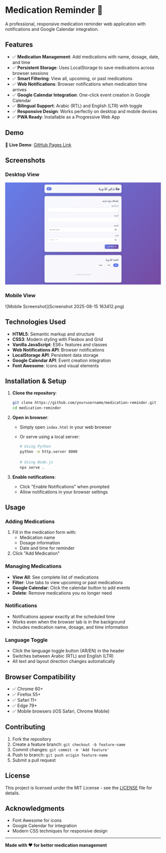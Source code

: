 # Medication Reminder 💊

A professional, responsive medication reminder web application with notifications and Google Calendar integration.

## Features

- ✅ **Medication Management**: Add medications with name, dosage, date, and time
- ✅ **Persistent Storage**: Uses LocalStorage to save medications across browser sessions
- ✅ **Smart Filtering**: View all, upcoming, or past medications
- ✅ **Web Notifications**: Browser notifications when medication time arrives
- ✅ **Google Calendar Integration**: One-click event creation in Google Calendar
- ✅ **Bilingual Support**: Arabic (RTL) and English (LTR) with toggle
- ✅ **Responsive Design**: Works perfectly on desktop and mobile devices
- ✅ **PWA Ready**: Installable as a Progressive Web App

## Demo

🔗 **Live Demo**: [GitHub Pages Link](https://meds-notifier.vercel.app/)

## Screenshots

### Desktop View

![Desktop Screenshot](screencapture-127-0-0-1-5500-index-html-2025-08-15-16_32_25.png)

### Mobile View

![Mobile Screenshot](Screenshot 2025-08-15 163412.png)

## Technologies Used

- **HTML5**: Semantic markup and structure
- **CSS3**: Modern styling with Flexbox and Grid
- **Vanilla JavaScript**: ES6+ features and classes
- **Web Notifications API**: Browser notifications
- **LocalStorage API**: Persistent data storage
- **Google Calendar API**: Event creation integration
- **Font Awesome**: Icons and visual elements

## Installation & Setup

1. **Clone the repository**:

   ```bash
   git clone https://github.com/yourusername/medication-reminder.git
   cd medication-reminder
   ```

2. **Open in browser**:

   - Simply open `index.html` in your web browser
   - Or serve using a local server:

     ```bash
     # Using Python
     python -m http.server 8000

     # Using Node.js
     npx serve .
     ```

3. **Enable notifications**:
   - Click "Enable Notifications" when prompted
   - Allow notifications in your browser settings

## Usage

### Adding Medications

1. Fill in the medication form with:
   - Medication name
   - Dosage information
   - Date and time for reminder
2. Click "Add Medication"

### Managing Medications

- **View All**: See complete list of medications
- **Filter**: Use tabs to view upcoming or past medications
- **Google Calendar**: Click the calendar button to add events
- **Delete**: Remove medications you no longer need

### Notifications

- Notifications appear exactly at the scheduled time
- Works even when the browser tab is in the background
- Includes medication name, dosage, and time information

### Language Toggle

- Click the language toggle button (AR/EN) in the header
- Switches between Arabic (RTL) and English (LTR)
- All text and layout direction changes automatically

## Browser Compatibility

- ✅ Chrome 60+
- ✅ Firefox 55+
- ✅ Safari 11+
- ✅ Edge 79+
- ✅ Mobile browsers (iOS Safari, Chrome Mobile)

## Contributing

1. Fork the repository
2. Create a feature branch: `git checkout -b feature-name`
3. Commit changes: `git commit -m 'Add feature'`
4. Push to branch: `git push origin feature-name`
5. Submit a pull request

## License

This project is licensed under the MIT License - see the [LICENSE](LICENSE) file for details.

## Acknowledgments

- Font Awesome for icons
- Google Calendar for integration
- Modern CSS techniques for responsive design

---

**Made with ❤️ for better medication management**
